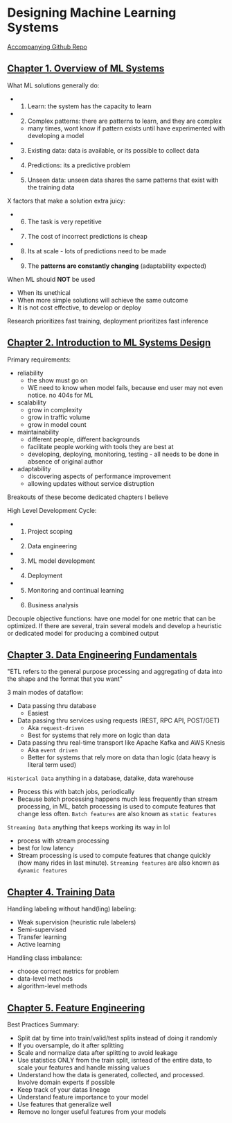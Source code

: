 # Designing Machine Learning Systems

[Accompanying Github Repo](https://github.com/chiphuyen/dmls-book)

## [Chapter 1. Overview of ML Systems](./1_OVERVIEW_ML_SYS.md)

What ML solutions generally do:

- 1. Learn: the system has the capacity to learn
- 2. Complex patterns: there are patterns to learn, and they are complex
  - many times, wont know if pattern exists until have experimented with developing a model
- 3. Existing data: data is available, or its possible to collect data
- 4. Predictions: its a predictive problem
- 5. Unseen data: unseen data shares the same patterns that exist with the training data

X factors that make a solution extra juicy:

- 6. The task is very repetitive
- 7. The cost of incorrect predictions is cheap
- 8. Its at scale - lots of predictions need to be made
- 9. The **patterns are constantly changing** (adaptability expected)

When ML should **NOT** be used

- When its unethical
- When more simple solutions will achieve the same outcome
- It is not cost effective, to develop or deploy

Research prioritizes fast training, deployment prioritizes fast inference

## [Chapter 2. Introduction to ML Systems Design](./2_INTRO_ML_SYS_DESIGN.md)

Primary requirements:

- reliability
  - the show must go on
  - WE need to know when model fails, because end user may not even notice. no 404s for ML
- scalability
  - grow in complexity
  - grow in traffic volume
  - grow in model count
- maintainability
  - different people, different backgrounds
  - facilitate people working with tools they are best at
  - developing, deploying, monitoring, testing - all needs to be done in absence of original author
- adaptability
  - discovering aspects of performance improvement
  - allowing updates without service distruption

Breakouts of these become dedicated chapters I believe

High Level Development Cycle:

- 1. Project scoping
- 2. Data engineering
- 3. ML model development
- 4. Deployment
- 5. Monitoring and continual learning
- 6. Business analysis

Decouple objective functions: have one model for one metric that can be optimized. If there are several, train several models and develop a heuristic or dedicated model for producing a combined output

## [Chapter 3. Data Engineering Fundamentals](./2_DATA_ENGINEERING.md)

"ETL refers to the general purpose processing and aggregating of data into the shape and the format that you want"

3 main modes of dataflow:

- Data passing thru database
  - Easiest
- Data passing thru services using requests (REST, RPC API, POST/GET)
  - Aka `request-driven`
  - Best for systems that rely more on logic than data
- Data passing thru real-time transport like Apache Kafka and AWS Knesis
  - Aka `event driven`
  - Better for systems that rely more on data than logic (data heavy is literal term used)

`Historical Data` anything in a database, datalke, data warehouse

- Process this with batch jobs, periodically
- Because batch processing happens much less frequently than stream processing, in ML, batch processing is used to compute features that change less often. `Batch features` are also known as `static features`

`Streaming Data` anything that keeps working its way in lol

- process with stream processing
- best for low latency
- Stream processing is used to compute features that change quickly (how many rides in last minute). `Streaming features` are also known as `dynamic features`

## [Chapter 4. Training Data](./4_TRAINING_DATA.md)

Handling labeling without hand(ling) labeling:

- Weak supervision (heuristic rule labelers)
- Semi-supervised
- Transfer learning
- Active learning

Handling class imbalance:

- choose correct metrics for problem
- data-level methods
- algorithm-level methods

## [Chapter 5. Feature Engineering](./5_FEATURE_ENGINEERING.md)

Best Practices Summary:

- Split dat by time into train/valid/test splits instead of doing it randomly
- If you oversample, do it after splitting
- Scale and normalize data after splitting to avoid leakage
- Use statistics ONLY from the train split, isntead of the entire data, to scale your features and handle missing values
- Understand how the data is generated, collected, and processed. Involve domain experts if possible
- Keep track of your datas lineage
- Understand feature importance to your model
- Use features that generalize well
- Remove no longer useful features from your models
